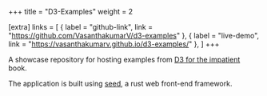 +++
title = "D3-Examples"
weight = 2

[extra]
links = [
	{ label = "github-link", link = "https://github.com/VasanthakumarV/d3-examples" },
	{ label = "live-demo", link = "https://vasanthakumarv.github.io/d3-examples/" },
]
+++

A showcase repository for hosting examples from [D3 for the impatient](https://github.com/janert/d3-for-the-impatient) book.

The application is built using [seed](https://github.com/seed-rs/seed), a rust web front-end framework.
